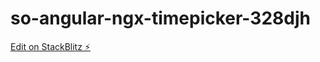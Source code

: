 # so-angular-ngx-timepicker-328djh

[Edit on StackBlitz ⚡️](https://stackblitz.com/edit/so-angular-ngx-timepicker-328djh)